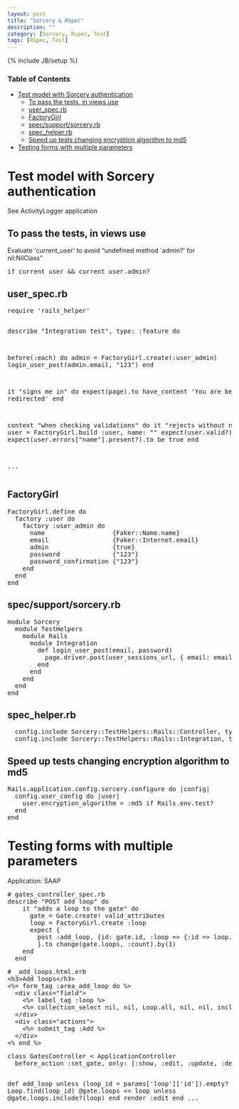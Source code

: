 ```yaml
---
layout: post
title: "Sorcery & RSpec"
description: ""
category: [Sorcery, Rspec, Test]
tags: [RSpec, Test]
---
```

{% include JB/setup %}

<!-- TOC START -->
<div id="dw__toc">
<h3 class="toggle">Table of Contents</h3>
<div>

<ul class="toc">
<li class="level1"><div class="li"><a href="#test_model_with_sorcery_authentication">Test model with Sorcery authentication</a></div>
<ul class="toc">
<li class="level2"><div class="li"><a href="#to_pass_the_tests_in_views_use">To pass the tests, in views use</a></div></li>
<li class="level2"><div class="li"><a href="#user_specrb">user_spec.rb</a></div></li>
<li class="level2"><div class="li"><a href="#factorygirl">FactoryGirl</a></div></li>
<li class="level2"><div class="li"><a href="#spec_support_sorceryrb">spec/support/sorcery.rb</a></div></li>
<li class="level2"><div class="li"><a href="#spec_helperrb">spec_helper.rb</a></div></li>
<li class="level2"><div class="li"><a href="#speed_up_tests_changing_encryption_algorithm_to_md5">Speed up tests changing encryption algorithm to md5</a></div></li>
</ul>
</li>
<li class="level1"><div class="li"><a href="#testing_forms_with_multiple_parameters">Testing forms with multiple parameters</a></div></li>
</ul>
</div>
</div>
<!-- TOC END -->

<h1 class="sectionedit1" id="test_model_with_sorcery_authentication">Test model with Sorcery authentication</h1>
<div class="level1">

<p>
See ActivityLogger application<br/>

</p>

</div>

<h2 class="sectionedit2" id="to_pass_the_tests_in_views_use">To pass the tests, in views use</h2>
<div class="level2">

<p>
Evaluate &#039;current_user&#039; to avoid “undefined method `admin?&#039; for nil:NilClass”
</p>
<pre class="code">if current_user &amp;&amp; current_user.admin?</pre>

</div>

<h2 class="sectionedit3" id="user_specrb">user_spec.rb</h2>
<div class="level2">
<pre class="code">require &#039;rails_helper&#039;

describe &quot;Integration test&quot;, type: :feature do
  
  before(:each) do
    admin = FactoryGirl.create(:user_admin)
    login_user_post(admin.email, &quot;123&quot;)
  end

  it &quot;signs me in&quot; do
    expect(page).to have_content &#039;You are being redirected&#039;
  end

  context &quot;when checking validations&quot; do
    it &quot;rejects without name&quot; do
      user = FactoryGirl.build :user, name: &quot;&quot;
      expect(user.valid?).to be false
      expect(user.errors[&quot;name&quot;].present?).to be true
    end

...</pre>

</div>

<h2 class="sectionedit4" id="factorygirl">FactoryGirl</h2>
<div class="level2">
<pre class="code">FactoryGirl.define do
  factory :user do
    factory :user_admin do
      name                  {Faker::Name.name}
      email                 {Faker::Internet.email}
      admin                 {true}
      password              {&quot;123&quot;}
      password_confirmation {&quot;123&quot;}
    end
  end
end
</pre>

</div>

<h2 class="sectionedit5" id="spec_support_sorceryrb">spec/support/sorcery.rb</h2>
<div class="level2">
<pre class="code">module Sorcery
  module TestHelpers
    module Rails
      module Integration
        def login_user_post(email, password)
          page.driver.post(user_sessions_url, { email: email, password: password } )
        end
      end
    end
  end
end </pre>

</div>

<h2 class="sectionedit6" id="spec_helperrb">spec_helper.rb</h2>
<div class="level2">
<pre class="code">  config.include Sorcery::TestHelpers::Rails::Controller, type: :controller
  config.include Sorcery::TestHelpers::Rails::Integration, type: :feature</pre>

</div>

<h2 class="sectionedit7" id="speed_up_tests_changing_encryption_algorithm_to_md5">Speed up tests changing encryption algorithm to md5</h2>
<div class="level2">
<pre class="code">Rails.application.config.sorcery.configure do |config|
  config.user_config do |user|
    user.encryption_algorithm = :md5 if Rails.env.test?
  end
end</pre>

</div>

<h1 class="sectionedit8" id="testing_forms_with_multiple_parameters">Testing forms with multiple parameters</h1>
<div class="level1">

<p>
Application: SAAP
</p>
<pre class="code"># gates_controller_spec.rb
describe &quot;POST add loop&quot; do
    it &quot;adds a loop to the gate&quot; do
      gate = Gate.create! valid_attributes
      loop = FactoryGirl.create :loop
      expect { 
        post :add_loop, {id: gate.id, :loop =&gt; {:id =&gt; loop.id}}
        }.to change(gate.loops, :count).by(1)
    end
  end</pre>
<pre class="code"># _add_loops.html.erb
&lt;h3&gt;Add loops&lt;/h3&gt;
&lt;%= form_tag :area_add_loop do %&gt;
  &lt;div class=&quot;field&quot;&gt;
    &lt;%= label_tag :loop %&gt;
    &lt;%= collection_select nil, nil, Loop.all, nil, nil, include_blank: true %&gt;
  &lt;/div&gt;
  &lt;div class=&quot;actions&quot;&gt;
    &lt;%= submit_tag :Add %&gt;
  &lt;/div&gt;
&lt;% end %&gt;</pre>
<pre class="code">class GatesController &lt; ApplicationController
  before_action :set_gate, only: [:show, :edit, :update, :destroy, :add_loop, :remove_loop]

  def add_loop
    unless (loop_id = params[&#039;loop&#039;][&#039;id&#039;]).empty?
      loop = Loop.find(loop_id)
      @gate.loops &lt;&lt; loop unless @gate.loops.include?(loop)
    end
    render :edit
  end
...  </pre>

</div>
